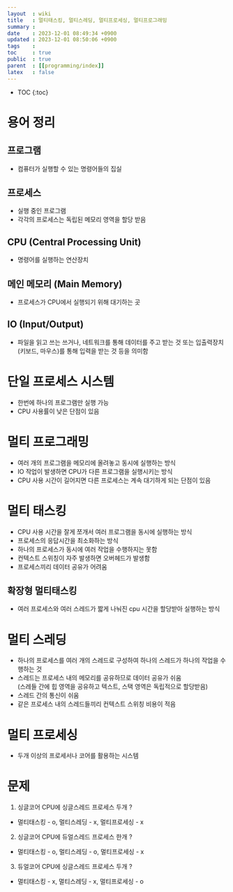 ```yaml
---
layout  : wiki
title   : 멀티태스킹, 멀티스레딩, 멀티프로세싱, 멀티프로그래밍
summary : 
date    : 2023-12-01 08:49:34 +0900
updated : 2023-12-01 08:50:06 +0900
tags    : 
toc     : true
public  : true
parent  : [[programming/index]]
latex   : false
---
```

* TOC
{:toc}

# 용어 정리
## 프로그램
- 컴퓨터가 실행할 수 있는 명령어들의 집실 

## 프로세스
- 실행 중인 프로그램
- 각각의 프로세스는 독립된 메모리 영역을 할당 받음

## CPU (Central Processing Unit)
- 명령어를 실행하는 연산장치

## 메인 메모리 (Main Memory)
- 프로세스가 CPU에서 실행되기 위해 대기하는 곳

## IO (Input/Output)
- 파일을 읽고 쓰는 쓰거나, 네트워크를 통해 데이터를 주고 받는 것 또는 입출력장치(키보드, 마우스)를 통해 입력을 받는 것 등을 의미함

# 단일 프로세스 시스템
- 한번에 하나의 프로그램만 실행 가능
- CPU 사용률이 낮은 단점이 있음

# 멀티 프로그래밍
- 여러 개의 프로그램을 메모리에 올려놓고 동시에 실행하는 방식
- IO 작업이 발생하면 CPU가 다른 프로그램을 실행시키는 방식
- CPU 사용 시간이 길어지면 다른 프로세스는 계속 대기하게 되는 단점이 있음

# 멀티 태스킹
- CPU 사용 시간을 잘게 쪼개서 여러 프로그램을 동시에 실행하는 방식
- 프로세스의 응답시간을 최소화하는 방식
- 하나의 프로세스가 동시에 여러 작업을 수행하지는 못함
- 컨텍스트 스위칭이 자주 발생하면 오버헤드가 발생함
- 프로세스끼리 데이터 공유가 어려움

## 확장형 멀티태스킹
- 여러 프로세스와 여러 스레드가 짧게 나눠진 cpu 시간을 할당받아 실행하는 방식

# 멀티 스레딩
- 하나의 프로세스를 여러 개의 스레드로 구성하여 하나의 스레드가 하나의 작업을 수행하는 것
- 스레드는 프로세스 내의 메모리를 공유하므로 데이터 공유가 쉬움 <br> 
  (스레들 간에 힙 영역을 공유하고 텍스트, 스택 영역은 독립적으로 할당받음)
- 스레드 간의 통신이 쉬움
- 같은 프로세스 내의 스레드들끼리 컨텍스트 스위칭 비용이 적음

# 멀티 프로세싱
- 두개 이상의 프로세서나 코어를 활용하는 시스템


# 문제
1. 싱글코어 CPU에 싱글스레드 프로세스 두개 ?
- 멀티태스킹 - o, 멀티스레딩 - x, 멀티프로세싱 - x

2. 싱글코어 CPU에 듀얼스레드 프로세스 한개 ?
- 멀티태스킹 - o, 멀티스레딩 - o, 멀티프로세싱 - x

3. 듀얼코어 CPU에 싱글스레드 프로세스 두개 ?
- 멀티태스킹 - x, 멀티스레딩 - x, 멀티프로세싱 - o
